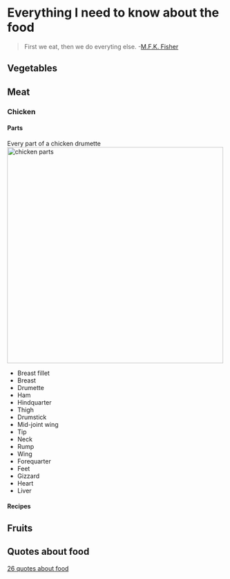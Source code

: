 # Everything I need to know about the food

> First we eat, then we do everyting else. -[M.F.K. Fisher](https://d.pr/9F4c4G)

## Vegetables

## Meat

### Chicken

#### Parts

Every part of a chicken drumette
<img src="https://cdn-std.droplr.net/files/acc_498334/odOXDt" alt="chicken parts" width=500>

- Breast fillet
- Breast
- Drumette
- Ham
- Hindquarter
- Thigh
- Drumstick
- Mid-joint wing
- Tip
- Neck
- Rump
- Wing
- Forequarter
- Feet
- Gizzard
- Heart
- Liver

#### Recipes

## Fruits

## Quotes about food

[26 quotes about food](https://www.huffpost.com/entry/food-quotes-famous-eating_n_2481583)
